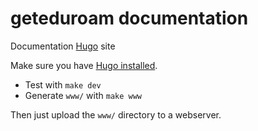 # geteduroam documentation

Documentation [Hugo](https://gohugo.io) site

Make sure you have [Hugo installed](https://gohugo.io/getting-started/installing/).

* Test with `make dev`
* Generate `www/` with `make www`

Then just upload the `www/` directory to a webserver.
